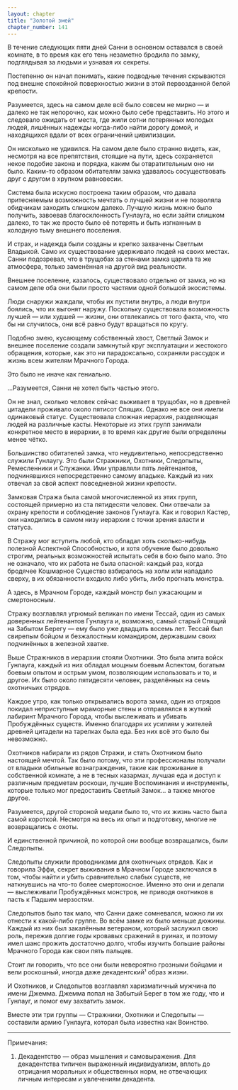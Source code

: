 ```yaml
---
layout: chapter
title: "Золотой змей"
chapter_number: 141
---
```


В течение следующих пяти дней Санни в основном оставался в своей комнате, в то время как его тень незаметно бродила по замку, подглядывая за людьми и узнавая их секреты.

Постепенно он начал понимать, какие подводные течения скрываются под внешне спокойной поверхностью жизни в этой первозданной белой крепости.

Разумеется, здесь на самом деле всё было совсем не мирно — и далеко не так непорочно, как можно было себе представить. Но этого и следовало ожидать от места, где жили сотни потерянных молодых людей, лишённых надежды когда-либо найти дорогу домой, и находящихся вдали от всех ограничений цивилизации.

Он нисколько не удивился. На самом деле было странно видеть, как, несмотря на все препятствия, стоящие на пути, здесь сохраняется некое подобие закона и порядка, каким бы отвратительным оно ни было. Каким-то образом обитателям замка удавалось сосуществовать друг с другом в хрупком равновесии.

Система была искусно построена таким образом, что давала притесняемым возможность мечтать о лучшей жизни и не позволяла обидчикам заходить слишком далеко. Лучшую жизнь можно было получить, завоевав благосклонность Гунлауга, но если зайти слишком далеко, то так же просто было её потерять и быть изгнанным в холодную тьму внешнего поселения.

И страх, и надежда были созданы и крепко захвачены Светлым Владыкой. Само их существование удерживало людей на своих местах. Санни подозревал, что в трущобах за стенами замка царила та же атмосфера, только заменённая на другой вид реальности.

Внешнее поселение, казалось, существовало отдельно от замка, но на самом деле оба они были просто частями одной большой экосистемы.

Люди снаружи жаждали, чтобы их пустили внутрь, а люди внутри боялись, что их выгонят наружу. Поскольку существовала возможность лучшей — или худшей — жизни, они отвлекались от того факта, что, что бы ни случилось, они всё равно будут вращаться по кругу.

Подобно змею, кусающему собственный хвост, Светлый Замок и внешнее поселение создали замкнутый круг эксплуатации и жестокого обращения, которые, как это ни парадоксально, сохраняли рассудок и жизнь всем жителям Мрачного Города.

Это было не иначе как гениально.

...Разумеется, Санни не хотел быть частью этого.

Он не знал, сколько человек сейчас выживает в трущобах, но в древней цитадели проживало около пятисот Спящих. Однако не все они имели одинаковый статус. Существовала сложная иерархия, разделяющая людей на различные касты. Некоторые из этих групп занимали конкретное место в иерархии, в то время как другие были определены менее чётко.

Большинство обитателей замка, что неудивительно, непосредственно служили Гунлаугу. Это были Стражники, Охотники, Следопыты, Ремесленники и Служанки. Ими управляли пять лейтенантов, подчинявшихся непосредственно самому владыке. Каждый из них отвечал за свой аспект повседневной жизни крепости.

Замковая Стража была самой многочисленной из этих групп, состоящей примерно из ста пятидесяти человек. Они отвечали за охрану крепости и соблюдение законов Гунлауга. Как и говорил Кастер, они находились в самом низу иерархии с точки зрения власти и статуса.

В Стражу мог вступить любой, кто обладал хоть сколько-нибудь полезной Аспектной Способностью, и хотя обучение было довольно строгим, реальных возможностей испытать себя в бою было мало. Это не означало, что их работа не была опасной: каждый раз, когда бродячее Кошмарное Существо взбиралось на холм или нападало сверху, в их обязанности входило либо убить, либо прогнать монстра.

А здесь, в Мрачном Городе, каждый монстр был ужасающим и смертоносным.

Стражу возглавлял угрюмый великан по имени Тессай, один из самых доверенных лейтенантов Гунлауга и, возможно, самый старый Спящий на Забытом Берегу — ему было уже двадцать восемь лет. Тессай был свирепым бойцом и безжалостным командиром, державшим своих подчинённых в железной хватке.

Выше Стражников в иерархии стояли Охотники. Это была элита войск Гунлауга, каждый из них обладал мощным боевым Аспектом, богатым боевым опытом и острым умом, позволяющим использовать и то, и другое. Их было около пятидесяти человек, разделённых на семь охотничьих отрядов.

Каждое утро, как только открывались ворота замка, один из отрядов покидал неприступные мраморные стены и отправлялся в жуткий лабиринт Мрачного Города, чтобы выслеживать и убивать Пробуждённых существ. Именно благодаря их усилиям у жителей древней цитадели на тарелках была еда. Без них всё это было бы невозможно.

Охотников набирали из рядов Стражи, и стать Охотником было настоящей мечтой. Так было потому, что эти профессионалы получали от владыки обильные вознаграждения, такие как проживание в собственной комнате, а не в тесных казармах, лучшая еда и доступ к различным предметам роскоши, лучшие Воспоминания и инструменты, которые только мог предоставить Светлый Замок... а также многое другое.

Разумеется, другой стороной медали было то, что их жизнь часто была самой короткой. Несмотря на весь их опыт и подготовку, многие не возвращались с охоты.

И единственной причиной, по которой они вообще возвращались, были Следопыты.

Следопыты служили проводниками для охотничьих отрядов. Как и говорила Эффи, секрет выживания в Мрачном Городе заключался в том, чтобы найти и убить сравнительно слабых существ, не наткнувшись на что-то более смертоносное. Именно это они и делали — выслеживали Пробуждённых монстров, не приводя охотников в пасть к Падшим мерзостям.

Следопытов было так мало, что Санни даже сомневался, можно ли их отнести к какой-либо группе. Во всём замке их было меньше дюжины. Каждый из них был закалённым ветераном, который заслужил свою роль, пережив долгие годы кровавых сражений в руинах, и поэтому имел шанс прожить достаточно долго, чтобы изучить большие районы Мрачного Города как свои пять пальцев.

Стоит ли говорить, что все они были невероятно грозными бойцами и вели роскошный, иногда даже декадентский¹ образ жизни.

И Охотников, и Следопытов возглавлял харизматичный мужчина по имени Джемма. Джемма попал на Забытый Берег в том же году, что и Гунлауг, и помог ему захватить замок.

Вместе эти три группы — Стражники, Охотники и Следопыты — составили армию Гунлауга, которая была известна как Воинство.

***

Примечания:

1. Декадентство — образ мышления и самовыражения. Для декадентства типичен выраженный индивидуализм, вплоть до отрицания моральных и общественных норм, не отвечающих личным интересам и увлечениям декадента.